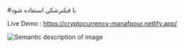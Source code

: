 
#با فیلترشکن استفاده شود

Live Demo : https://cryptocurrency-manafpour.netlify.app/

![Semantic description of image](https://pasteboard.co/9oKCcyEJjbyP.jpg "Image Title" ) 